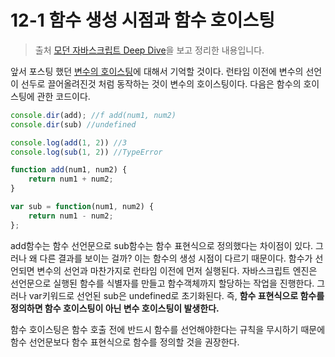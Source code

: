 # 12-1 함수 생성 시점과 함수 호이스팅

> 출처 [모던 자바스크립트 Deep Dive](http://www.kyobobook.co.kr/product/detailViewKor.laf?ejkGb=KOR&mallGb=KOR&barcode=9791158392239&orderClick=LEa&Kc=)을 보고 정리한 내용입니다.

앞서 포스팅 했던 [변수의 호이스팅](https://velog.io/@jjg2362/Javascript%EC%9E%90%EB%B0%94%EC%8A%A4%ED%81%AC%EB%A6%BD%ED%8A%B8%EC%9D%98-%EB%B3%80%EC%88%98)에 대해서 기억할 것이다. 런타임 이전에 변수의 선언이 선두로 끌어올려진것 처럼 동작하는 것이 변수의 호이스팅이다. 다음은 함수의 호이스팅에 관한 코드이다.

```js
console.dir(add); //f add(num1, num2)
console.dir(sub) //undefined

console.log(add(1, 2)) //3
console.log(sub(1, 2)) //TypeError

function add(num1, num2) {
	return num1 + num2;
}

var sub = function(num1, num2) {
	return num1 - num2;
};
```

add함수는 함수 선언문으로 sub함수는 함수 표현식으로 정의했다는 차이점이 있다. 그러나 왜 다른 결과를 보이는 걸까? 이는 함수의 생성 시점이 다르기 때문이다. 함수가 선언되면 변수의 선언과 마찬가지로 런타임 이전에 먼저 실행된다. 자바스크립트 엔진은 선언문으로 실행된 함수를 식별자를 만들고 함수객체까지 할당하는 작업을 진행한다. 그러나 var키워드로 선언된 sub은 undefined로 초기화된다. 즉, **함수 표현식으로 함수를 정의하면 함수 호이스팅이 아닌 변수 호이스팅이 발생한다.** 

함수 호이스팅은 함수 호출 전에 반드시 함수를 선언해야한다는 규칙을 무시하기 때문에 함수 선언문보다 함수 표현식으로 함수를 정의할 것을 권장한다.
